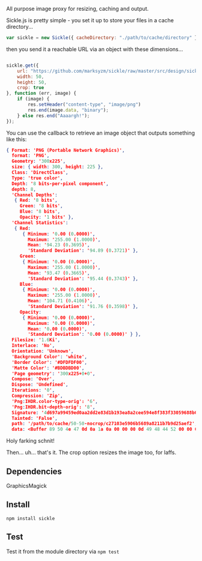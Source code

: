 [logo]: https://raw.githubusercontent.com/marksyzm/sickle/master/design/sickle.png "Sickle"

All purpose image proxy for resizing, caching and output.

Sickle.js is pretty simple - you set it up to store your files in a cache directory...

```javascript
var sickle = new Sickle({ cacheDirectory: "./path/to/cache/directory" });
```

then you send it a reachable URL via an object with these dimensions...

```javascript

sickle.get({
	url: "https://github.com/marksyzm/sickle/raw/master/src/design/sickle.png",
	width: 50,
	height: 50,
	crop: true
}, function (err, image) {
	if (image) {
		res.setHeader("content-type", "image/png")
		res.end(image.data, "binary");
	} else res.end("Aaaargh!");
});
```

You can use the callback to retrieve an image object that outputs something like this:

```json
{ Format: 'PNG (Portable Network Graphics)',
  format: 'PNG',
  Geometry: '300x225',
  size: { width: 300, height: 225 },
  Class: 'DirectClass',
  Type: 'true color',
  Depth: '8 bits-per-pixel component',
  depth: 8,
  'Channel Depths': 
   { Red: '8 bits',
     Green: '8 bits',
     Blue: '8 bits',
     Opacity: '1 bits' },
  'Channel Statistics': 
   { Red: 
      { Minimum: '0.00 (0.0000)',
        Maximum: '255.00 (1.0000)',
        Mean: '94.23 (0.3695)',
        'Standard Deviation': '94.89 (0.3721)' },
     Green: 
      { Minimum: '0.00 (0.0000)',
        Maximum: '255.00 (1.0000)',
        Mean: '93.47 (0.3665)',
        'Standard Deviation': '95.44 (0.3743)' },
     Blue: 
      { Minimum: '0.00 (0.0000)',
        Maximum: '255.00 (1.0000)',
        Mean: '104.71 (0.4106)',
        'Standard Deviation': '91.76 (0.3598)' },
     Opacity: 
      { Minimum: '0.00 (0.0000)',
        Maximum: '0.00 (0.0000)',
        Mean: '0.00 (0.0000)',
        'Standard Deviation': '0.00 (0.0000)' } },
  Filesize: '1.6Ki',
  Interlace: 'No',
  Orientation: 'Unknown',
  'Background Color': 'white',
  'Border Color': '#DFDFDF00',
  'Matte Color': '#BDBDBD00',
  'Page geometry': '300x225+0+0',
  Compose: 'Over',
  Dispose: 'Undefined',
  Iterations: '0',
  Compression: 'Zip',
  'Png:IHDR.color-type-orig': '6',
  'Png:IHDR.bit-depth-orig': '8',
  Signature: '4d697a99459ed0aa2dd2e83d1b193ea8a2cee594e8f383f33059688b0f50398b',
  Tainted: 'False',
  path: '/path/to/cache/50-50-nocrop/c27103e5906b5689a8211b7b9d25aef2',
  data: <Buffer 89 50 4e 47 0d 0a 1a 0a 00 00 00 0d 49 48 44 52 00 00 01 2c 00 00 00 e1 08 06 00 00 00 72 7c 88 ab 00 00 00 06 62 4b 47 44 00 ff 00 ff 00 ff a0 bd a7 93 ...> }
```

Holy farking schnit!

Then... uh... that's it. The crop option resizes the image too, for laffs. 


## Dependencies
GraphicsMagick

## Install
`npm install sickle`

## Test
Test it from the module directory via `npm test`